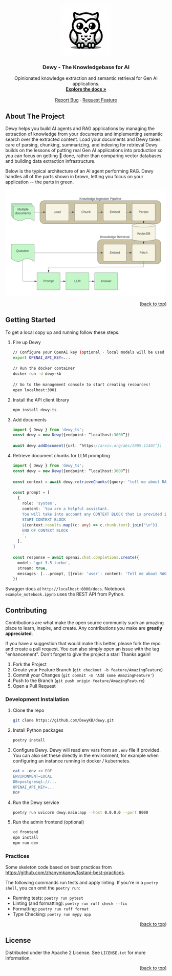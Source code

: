 <!-- Improved compatibility of back to top link: See: https://github.com/othneildrew/Best-README-Template/pull/73 -->
<a name="readme-top"></a>


<!-- PROJECT LOGO -->
<br />
<div align="center">
  <a href="https://github.com/DewyKB/dewy">
    <img src="images/logo.png" alt="Logo" width="160" height="160">
  </a>

<h3 align="center">Dewy - The Knowledgebase for AI</h3>

  <p align="center">
    Opinionated knowledge extraction and semantic retrieval for Gen AI applications.
    <br />
    <a href="https://github.com/DewyKB/dewy"><strong>Explore the docs »</strong></a>
    <br />
    <br />
    <a href="https://github.com/DewyKB/dewy/issues">Report Bug</a>
    ·
    <a href="https://github.com/github_username/repo_name/issues">Request Feature</a>
  </p>
</div>



<!-- ABOUT THE PROJECT -->
## About The Project

Dewy helps you build AI agents and RAG applications by managing the extraction of knowledge from your documents and implementing semantic search over the extracted content.
Load your documents and Dewy takes care of parsing, chunking, summarizing, and indexing for retrieval
Dewy builds on the lessons of putting real Gen AI applications into production so you can focus on getting 💩 done, rather than comparing vector databases and building data extraction infrastructure.

Below is the typical architecture of an AI agent performing RAG.
Dewy handles all of the parts shown in brown, letting you focus on your application -- the parts in green.

<p align="center">
  <img src="images/app_architecture.png" alt="System architecture showing steps of RAG." width="600px">
</p>

<p align="right">(<a href="#readme-top">back to top</a>)</p>


<!-- GETTING STARTED -->
## Getting Started

To get a local copy up and running follow these steps.

1. Fire up Dewy
    ```sh
    // Configure your OpenAI key (optional - local models will be used if not provided)
    export OPENAI_API_KEY=...

    // Run the docker container
    docker run -d dewy-kb

    // Go to the management console to start creating resources!
    open localhost:3001
    ```
1. Install the API client library
    ```sh
    npm install dewy-ts
    ```
1. Add documents
    ```typescript
    import { Dewy } from 'dewy_ts';
    const dewy = new Dewy({endpoint: “localhost:3000”})

    await dewy.addDocument({url: “https://arxiv.org/abs/2005.11401”})
1. Retrieve document chunks for LLM prompting
    ```typescript
    import { Dewy } from 'dewy_ts';
    const dewy = new Dewy({endpoint: “localhost:3000”})

    const context = await dewy.retrieveChunks({query: "tell me about RAG", n: 10});

    const prompt = [
      {
        role: 'system',
        content: `You are a helpful assistant.
        You will take into account any CONTEXT BLOCK that is provided in a conversation.
        START CONTEXT BLOCK
        ${context.results.map((c: any) => c.chunk.text).join("\n")}
        END OF CONTEXT BLOCK
        `,
      },
    ]

    const response = await openai.chat.completions.create({
      model: 'gpt-3.5-turbo',
      stream: true,
      messages: [...prompt, [{role: 'user': content: 'Tell me about RAG'}]]
    })
    ```

Swagger docs at `http://localhost:8000/docs`.
Notebook `example_notebook.ipynb` uses the REST API from Python.

<!-- CONTRIBUTING -->
## Contributing

Contributions are what make the open source community such an amazing place to learn, inspire, and create. Any contributions you make are **greatly appreciated**.

If you have a suggestion that would make this better, please fork the repo and create a pull request. You can also simply open an issue with the tag "enhancement".
Don't forget to give the project a star! Thanks again!

1. Fork the Project
2. Create your Feature Branch (`git checkout -b feature/AmazingFeature`)
3. Commit your Changes (`git commit -m 'Add some AmazingFeature'`)
4. Push to the Branch (`git push origin feature/AmazingFeature`)
5. Open a Pull Request

### Development Installation

1. Clone the repo
    ```sh
    git clone https://github.com/DewyKB/dewy.git
    ```
1. Install Python packages
    ```sh
    poetry install
    ```
1. Configure Dewy.
    Dewy will read env vars from an `.env` file if provided. You can also set these directly
    in the environment, for example when configuring an instance running in docker / kubernetes.
    ```sh
    cat > .env << EOF
    ENVIRONMENT=LOCAL
    DB=postgresql://...
    OPENAI_API_KEY=...
    EOF
    ```
1. Run the Dewy service
    ```sh
    poetry run uvicorn dewy.main:app --host 0.0.0.0 --port 8000
    ```
1. Run the admin frontend (optional)
    ```sh
    cd frontend
    npm install
    npm run dev
    ```

### Practices

Some skeleton code based on best practices from https://github.com/zhanymkanov/fastapi-best-practices.

The following commands run tests and apply linting.
If you're in a `poetry shell`, you can omit the `poetry run`:

* Running tests: `poetry run pytest`
* Linting (and formatting): `poetry run ruff check --fix`
* Formatting: `poetry run ruff format`
* Type Checking: `poetry run mypy app`


<p align="right">(<a href="#readme-top">back to top</a>)</p

<!-- LICENSE -->
## License

Distributed under the Apache 2 License. See `LICENSE.txt` for more information.

<p align="right">(<a href="#readme-top">back to top</a>)</p>